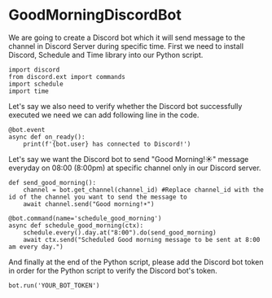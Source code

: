 # GoodMorningDiscordBot

We are going to create a Discord bot which it will send message to the channel in Discord Server during specific time. First we need to install Discord, Schedule and Time library into our Python script.

```
import discord
from discord.ext import commands
import schedule
import time
```

Let's say we also need to verify whether the Discord bot successfully executed we need we can add following line in the code.

```
@bot.event
async def on_ready():
    print(f'{bot.user} has connected to Discord!')
```

Let's say we want the Discord bot to send "Good Morning!☀️" message everyday on 08:00 (8:00pm) at specific channel only in our Discord server.

```
def send_good_morning():
    channel = bot.get_channel(channel_id) #Replace channel_id with the id of the channel you want to send the message to
    await channel.send("Good morning!☀️")

@bot.command(name='schedule_good_morning')
async def schedule_good_morning(ctx):
    schedule.every().day.at("8:00").do(send_good_morning)
    await ctx.send("Scheduled Good morning message to be sent at 8:00 am every day.")
```

And finally at the end of the Python script, please add the Discord bot token in order for the Python script to verify the Discord bot's token.

```
bot.run('YOUR_BOT_TOKEN')
```
